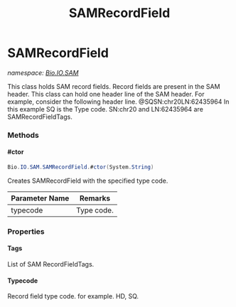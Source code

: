 ﻿---
title: SAMRecordField
---

# SAMRecordField
_namespace: [Bio.IO.SAM](N-Bio.IO.SAM.html)_

This class holds SAM record fields.
 Record fields are present in the SAM header.
 This class can hold one header line of the SAM header.
 For example, consider the following header line.
 @SQSN:chr20LN:62435964
 In this example SQ is the Type code.
 SN:chr20 and LN:62435964 are SAMRecordFieldTags.

### Methods

#### #ctor
```csharp
Bio.IO.SAM.SAMRecordField.#ctor(System.String)
```
Creates SAMRecordField with the specified type code.

|Parameter Name|Remarks|
|--------------|-------|
|typecode|Type code.|




### Properties

#### Tags
List of SAM RecordFieldTags.
#### Typecode
Record field type code.
 for example. HD, SQ.

